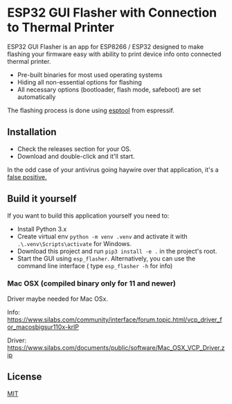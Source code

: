 
# ESP32 GUI Flasher with Connection to Thermal Printer

ESP32 GUI Flasher is an app for ESP8266 / ESP32 designed to make flashing your firmware easy with ability to print device info onto connected thermal printer.

 * Pre-built binaries for most used operating systems
 * Hiding all non-essential options for flashing
 * All necessary options (bootloader, flash mode, safeboot) are set automatically

The flashing process is done using [esptool](https://github.com/espressif/esptool) from espressif.

## Installation

- Check the releases section for your OS.
- Download and double-click and it'll start.

In the odd case of your antivirus going haywire over that application, it's a [false positive.](https://github.com/pyinstaller/pyinstaller/issues/3802)

## Build it yourself

If you want to build this application yourself you need to:

- Install Python 3.x
- Create virtual env `python -m venv .venv` and activate it with `.\.venv\Scripts\activate` for Windows.
- Download this project and run `pip3 install -e .` in the project's root.
- Start the GUI using `esp_flasher`. Alternatively, you can use the command line interface (
  type `esp_flasher -h` for info)

### Mac OSX (compiled binary only for 11 and newer)

Driver maybe needed for Mac OSx.

Info: https://www.silabs.com/community/interface/forum.topic.html/vcp_driver_for_macosbigsur110x-krlP

Driver: https://www.silabs.com/documents/public/software/Mac_OSX_VCP_Driver.zip

## License

[MIT](http://opensource.org/licenses/MIT)